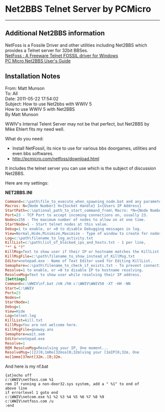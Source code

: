 # Net2BBS Telnet Server by PCMicro
***

## Additional Net2BBS information
NetFoss is a Fossile Driver and other utilities including Net2BBS which 
provides a Telnet server for 32bit BBSes.  
[NetFoss : A Freeware Telnet FOSSIL driver for Windows](http://pcmicro.com/NetFoss/)  
[PC Micro Net2BBS User's Guide](http://pcmicro.com/netfoss/guide/NET2BBS.HTML)  

## Installation Notes
From: Matt Munson  
To: All  
Date: 2011-05-22 17:54:02  
Subject: How to use Net2bbs with WWIV 5  
How to use WWIV 5 with Net2BBS  
By Matt Munson  

WWIV's Internal Telent Server may not be that perfect, but Net2BBS by 
Mike Ehlert fits my need well.

What do you need:

* Install NetFossil, its nice to use for various bbs doorgames, utilities and
even bbs softwares.
* http://pcmicro.com/netfoss/download.html

It includes the telnet server you can use which is the subject of discussion Net2BBS.

Here are my settings:

**NET2BBS.INI**
```INI
Command=c:\path\file_to_execute_when_spawning_node.bat and any parameters
Macros: N={Node Number} H={Socket Handle} I={Users IP Address}
StartPath=c:\optional_path_to_start_command_from\ Macro: *N={Node Number}
Port=23 - TCP Port to accept incoming connections on, usually 23.
Nodes=256 - The maximum number of nodes to allow on at one time.
StartNode=1 - Start telnet nodes at this value.
Debug=1 to enable, or =0 to disable Debugging messages in log.
View=Normal,Hide,Minimize,Maximize - Type of window to create for nodes. 
Log=c:\path\filename_to_log_activity.txt
KillList=c:\path\list_of_blocked_ips_and_hosts.txt - 1 per line,
"*" & "?"
KillMsg=Text to show user if their IP or hostname matches the KillList 
KillMsgFile=c:\path\filename_to_show_instead_of_KillMsg.txt
Editor=notepad.exe - Name of Text Editor used for Editing KillList.
Semaphore=c:\path\filename_to_check_if_exists.txt - To prevent connections
Resolve=1 to enable, or =0 to disable IP to hostname resolving.
ResolveMsg=Text to show user while resolving their IP address.
[Settings]
Command=c:\WWIV\nf.bat /nN /hH c:\WWIV\WWIV50 -XT -HH -NN
Start=C:\WWIV
Port=23
Nodes=4
StartNode=1
Debug=1
View=Hide
Log=telnet.log
KillList=kill.txt
KillMsg=You are not welcome here.
KillMsgFile=goaway.ans
Semaphore=wait.sem
Editor=notepad.exe
Resolve=1
REM ResolveMsg=Resolving your IP, One moment...
ResolveMsg=|[2J[0;1mRe[32mso[0;32mlving your [1mIP[0;32m, One
mo[1mme[37mnt[32m..[0;32m.
```

And here is my nf.bat
```batch
{at}echo off
c:\WWIV\netfoss.com %1 
rem If running a non-door32.sys system, add a " %1" to end of
above line 
if errorlevel 1 goto end
c:\WWIV\netcom.exe %1 %2 %3 %4 %5 %6 %7 %8 %9
c:\WWIV\netfoss.com /u
:end
```
